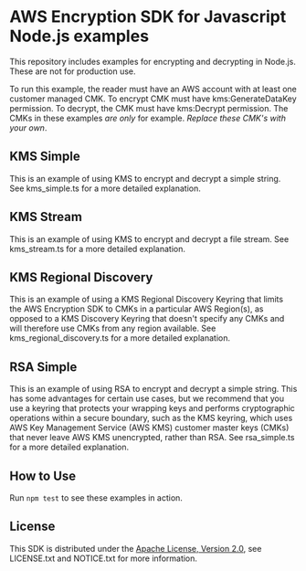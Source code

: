 # AWS Encryption SDK for Javascript Node.js examples

This repository includes examples for encrypting and decrypting in Node.js. These are not for production use.

To run this example, the reader must have an AWS account with at least one customer managed CMK. To encrypt CMK must have kms:GenerateDataKey permission. To decrypt, the CMK must have kms:Decrypt permission. The CMKs in these examples *are only* for example. *Replace these CMK's with your own*.

## KMS Simple

This is an example of using KMS to encrypt and decrypt a simple string. See kms_simple.ts for a more detailed explanation.

## KMS Stream

This is an example of using KMS to encrypt and decrypt a file stream. See kms_stream.ts for a more detailed explanation.

## KMS Regional Discovery

This is an example of using a KMS Regional Discovery Keyring that limits the AWS Encryption SDK to CMKs in a particular AWS Region(s), as opposed to a KMS Discovery Keyring that doesn't specify any CMKs and will therefore use CMKs from any region available. See kms_regional_discovery.ts for a more detailed explanation.

## RSA Simple

This is an example of using RSA to encrypt and decrypt a simple string. This has some advantages for certain use cases, but we recommend that you use a keyring that protects your wrapping keys and performs cryptographic operations within a secure boundary, such as the KMS keyring, which uses AWS Key Management Service (AWS KMS) customer master keys (CMKs) that never leave AWS KMS unencrypted, rather than RSA. See rsa_simple.ts for a more detailed explanation.

## How to Use

Run `npm test` to see these examples in action.

## License

This SDK is distributed under the
[Apache License, Version 2.0](http://www.apache.org/licenses/LICENSE-2.0),
see LICENSE.txt and NOTICE.txt for more information.
